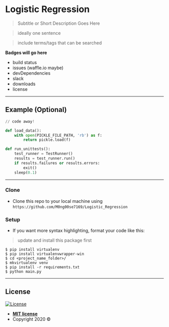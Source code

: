 # Logistic Regression

> Subtitle or Short Description Goes Here

> ideally one sentence

> include terms/tags that can be searched

**Badges will go here**

- build status
- issues (waffle.io maybe)
- devDependencies
- slack
- downloads
- license

<!-- 
## Table of Contents (Optional)

> If your `README` has a lot of info, section headers might be nice.

- [Installation](#installation)
- [Features](#features)
- [Contributing](#contributing)
- [Team](#team)
- [FAQ](#faq)
- [Support](#support)
- [License](#license)
 -->

---

## Example (Optional)

```python
// code away!

def load_data():
    with open(PICKLE_FILE_PATH, 'rb') as f:
        return pickle.load(f)

def run_unittests():
    test_runner = TestRunner()
    results = test_runner.run()
    if results.failures or results.errors:
        exit()
    sleep(0.1)

```

---


### Clone

- Clone this repo to your local machine using `https://github.com/M0ng00se7169/Logistic_Regression`

### Setup

- If you want more syntax highlighting, format your code like this:

> update and install this package first

```shell
$ pip install virtualenv
$ pip install virtualenvwrapper-win
$ cd <project_name_folder>/
$ mkvirtualenv venv
$ pip install -r requirements.txt
$ python main.py
```

---

## License

[![License](http://img.shields.io/:license-mit-blue.svg?style=flat-square)](http://badges.mit-license.org)

- **[MIT license](http://opensource.org/licenses/mit-license.php)**
- Copyright 2020 ©